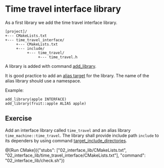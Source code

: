 # Time travel interface library

As a first library we add the time travel interface library.

```
[project]/
+--- CMakeLists.txt
+--- time_travel_interface/
     +--- CMakeLists.txt
     +--- include/
          +--- time_travel/
               +--- time_travel.h
```

A library is added with command [add_library](https://cmake.org/cmake/help/v3.10/command/add_library.html).

It is good practice to add an [alias target](https://cmake.org/cmake/help/v3.10/command/add_library.html#alias-libraries) for the library.
The name of the alias library should use a namespace.

Example:
```
add_library(apple INTERFACE)
add_library(fruit::apple ALIAS apple)
```

## Exercise

Add an interface library called `time_travel` and an alias library `time_machine::time_travel`.
The library shall provide include path `include` to its dependers by using command [target_include_directories](https://cmake.org/cmake/help/v3.10/command/target_include_directories.html).

@[Run CMake]({"stubs": ["02_interface_lib/CMakeLists.txt", "02_interface_lib/time_travel_interface/CMakeLists.txt"], "command": "02_interface_lib/check.sh"})
